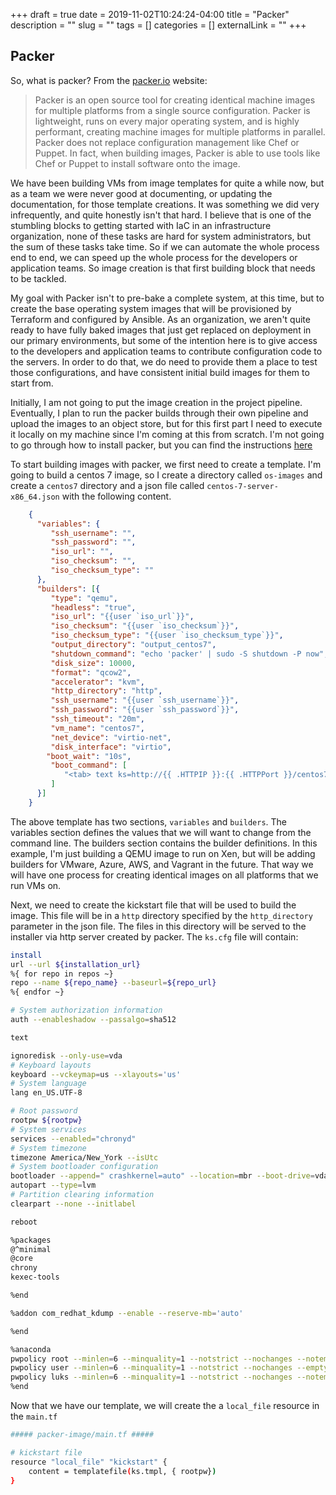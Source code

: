 +++ 
draft = true
date = 2019-11-02T10:24:24-04:00
title = "Packer"
description = ""
slug = "" 
tags = []
categories = []
externalLink = ""
+++

## Packer

So, what is packer? From the [packer.io](https://www.packer.io/intro/index.html) website:

> Packer is an open source tool for creating identical machine images for multiple platforms from a single source configuration. Packer is lightweight, runs on every major operating system, and is highly performant, creating machine images for multiple platforms in parallel. Packer does not replace configuration management like Chef or Puppet. In fact, when building images, Packer is able to use tools like Chef or Puppet to install software onto the image.

We have been building VMs from image templates for quite a while now, but as a team we were never good at documenting, or updating the documentation, for those template creations.  It was something we did very infrequently, and quite honestly isn't that hard.  I believe that is one of the stumbling blocks to getting started with IaC in an infrastructure organization, none of these tasks are hard for system administrators, but the sum of these tasks take time. So if we can automate the whole process end to end, we can speed up the whole process for the developers or application teams.  So image creation is that first building block that needs to be tackled.

My goal with Packer isn't to pre-bake a complete system, at this time, but to create the base operating system images that will be provisioned by Terraform and configured by Ansible.  As an organization, we aren't quite ready to have fully baked images that just get replaced on deployment in our primary environments, but some of the intention here is to give access to the developers and application teams to contribute configuration code to the servers.  In order to do that, we do need to provide them a place to test those configurations, and have consistent initial build images for them to start from.

Initially, I am not going to put the image creation in the project pipeline.  Eventually, I plan to run the packer builds through their own pipeline and upload the images to an object store, but for this first part I need to execute it locally on my machine since I'm coming at this from scratch.  I'm not going to go through how to install packer, but you can find the instructions [here](https://www.packer.io/intro/getting-started/install.html)

To start building images with packer, we first need to create a template.  I'm going to build a centos 7 image, so I create a directory called  `os-images` and create a `centos7` directory and a json file called `centos-7-server-x86_64.json` with the following content.

```json
    {
      "variables": {
         "ssh_username": "",
         "ssh_password": "",
         "iso_url": "",
         "iso_checksum": "",
         "iso_checksum_type": ""
      },
      "builders": [{
         "type": "qemu",
         "headless": "true",
         "iso_url": "{{user `iso_url`}}",
         "iso_checksum": "{{user `iso_checksum`}}",
         "iso_checksum_type": "{{user `iso_checksum_type`}}",
         "output_directory": "output_centos7",
         "shutdown_command": "echo 'packer' | sudo -S shutdown -P now",
         "disk_size": 10000,
         "format": "qcow2",
         "accelerator": "kvm",
         "http_directory": "http",
         "ssh_username": "{{user `ssh_username`}}",
         "ssh_password": "{{user `ssh_password`}}",
         "ssh_timeout": "20m",
         "vm_name": "centos7",
         "net_device": "virtio-net",
         "disk_interface": "virtio",
        "boot_wait": "10s",
         "boot_command": [
            "<tab> text ks=http://{{ .HTTPIP }}:{{ .HTTPPort }}/centos7-ks.cfg<enter><wait>"
         ]
      }]
    }
```

The above template has two sections, `variables` and `builders`.  The variables section defines the values that we will want to change from the command line.  The builders section contains the builder definitions.  In this example, I'm just building a QEMU image to run on Xen, but will be adding builders for VMware, Azure, AWS, and Vagrant in the future.  That way we will have one process for creating identical images on all platforms that we run VMs on.

Next, we need to create the kickstart file that will be used to build the image.  This file will be in a `http` directory specified by the `http_directory` parameter in the json file.  The files in this directory will be served to the installer via http server created by packer. 
The `ks.cfg` file will contain:

```sh
install
url --url ${installation_url}
%{ for repo in repos ~}
repo --name ${repo_name} --baseurl=${repo_url}
%{ endfor ~}

# System authorization information
auth --enableshadow --passalgo=sha512

text

ignoredisk --only-use=vda
# Keyboard layouts
keyboard --vckeymap=us --xlayouts='us'
# System language
lang en_US.UTF-8

# Root password
rootpw ${rootpw}
# System services
services --enabled="chronyd"
# System timezone
timezone America/New_York --isUtc
# System bootloader configuration
bootloader --append=" crashkernel=auto" --location=mbr --boot-drive=vda
autopart --type=lvm
# Partition clearing information
clearpart --none --initlabel

reboot

%packages
@^minimal
@core
chrony
kexec-tools

%end

%addon com_redhat_kdump --enable --reserve-mb='auto'

%end

%anaconda
pwpolicy root --minlen=6 --minquality=1 --notstrict --nochanges --notempty
pwpolicy user --minlen=6 --minquality=1 --notstrict --nochanges --emptyok
pwpolicy luks --minlen=6 --minquality=1 --notstrict --nochanges --notempty
%end
```

Now that we have our template, we will create the a `local_file` resource in the `main.tf`

```sh
##### packer-image/main.tf #####

# kickstart file 
resource "local_file" "kickstart" {
    content = templatefile(ks.tmpl, { rootpw})
}
